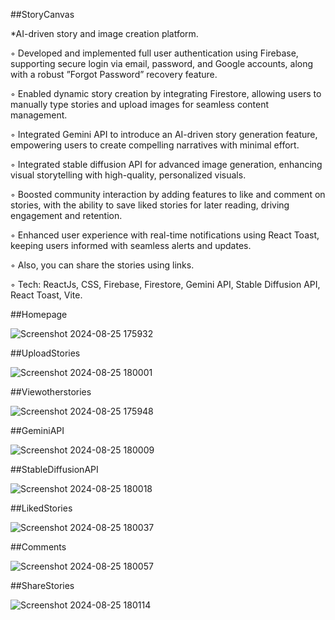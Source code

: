 ##StoryCanvas

*AI-driven story and image creation platform.

◦ Developed and implemented full user authentication using Firebase, supporting secure login via email,
password, and Google accounts, along with a robust ”Forgot Password” recovery feature.

◦ Enabled dynamic story creation by integrating Firestore, allowing users to manually type stories and upload
images for seamless content management.

◦ Integrated Gemini API to introduce an AI-driven story generation feature, empowering users to create
compelling narratives with minimal effort.

◦ Integrated stable diffusion API for advanced image generation, enhancing visual storytelling with
high-quality, personalized visuals.

◦ Boosted community interaction by adding features to like and comment on stories, with the ability to save
liked stories for later reading, driving engagement and retention.

◦ Enhanced user experience with real-time notifications using React Toast, keeping users informed with
seamless alerts and updates.

◦ Also, you can share the stories using links.

◦ Tech: ReactJs, CSS, Firebase, Firestore, Gemini API, Stable Diffusion API, React Toast, Vite.


##Homepage

![Screenshot 2024-08-25 175932](https://github.com/user-attachments/assets/3a163762-56d5-4372-b90e-118618078e6e)

##UploadStories

![Screenshot 2024-08-25 180001](https://github.com/user-attachments/assets/c9c92971-922d-4cbe-8918-f134eecfa6e0)

##Viewotherstories

![Screenshot 2024-08-25 175948](https://github.com/user-attachments/assets/a45bb29e-73a5-4abd-9738-c06f8f8eb8c8)

##GeminiAPI

![Screenshot 2024-08-25 180009](https://github.com/user-attachments/assets/1c2c4f44-7f65-4007-bde1-d4ae1823e989)

##StableDiffusionAPI

![Screenshot 2024-08-25 180018](https://github.com/user-attachments/assets/58880757-3b60-4235-be46-68f1b778db1c)

##LikedStories

![Screenshot 2024-08-25 180037](https://github.com/user-attachments/assets/d6fc0897-828f-4b85-923d-a8a588398947)

##Comments

![Screenshot 2024-08-25 180057](https://github.com/user-attachments/assets/da806dd9-b65e-485d-aa30-b93480e3e3d9)

##ShareStories

![Screenshot 2024-08-25 180114](https://github.com/user-attachments/assets/c1ef0bda-e406-4d6f-8370-7ba3094ed6d9)



